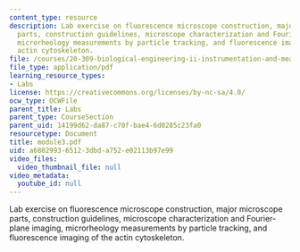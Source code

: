 ```yaml
---
content_type: resource
description: Lab exercise on fluorescence microscope construction, major microscope
  parts, construction guidelines, microscope characterization and Fourier-plane imaging,
  microrheology measurements by particle tracking, and fluorescence imaging of the
  actin cytoskeleton.
file: /courses/20-309-biological-engineering-ii-instrumentation-and-measurement-fall-2006/a680299365123dbda752e02113b97e99_module3.pdf
file_type: application/pdf
learning_resource_types:
- Labs
license: https://creativecommons.org/licenses/by-nc-sa/4.0/
ocw_type: OCWFile
parent_title: Labs
parent_type: CourseSection
parent_uid: 14199d62-da87-c70f-bae4-6d0285c23fa0
resourcetype: Document
title: module3.pdf
uid: a6802993-6512-3dbd-a752-e02113b97e99
video_files:
  video_thumbnail_file: null
video_metadata:
  youtube_id: null
---
```

Lab exercise on fluorescence microscope construction, major microscope parts, construction guidelines, microscope characterization and Fourier-plane imaging, microrheology measurements by particle tracking, and fluorescence imaging of the actin cytoskeleton.